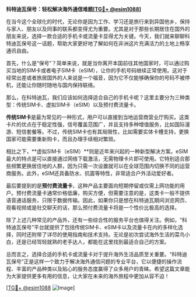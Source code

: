 **科特迪瓦保号：轻松解决海外通信难题[[TG💪+ @esim1088](https://t.me/s/esim1088)]**

在当今这个全球化的时代，无论你是因为工作、学习还是旅行来到异国他乡，保持与家人、朋友以及同事的联系都变得尤为重要。尤其是对于那些长期居住在国外的朋友来说，选择一款合适的手机卡或流量卡显得尤为关键。今天，我们就来聊聊科特迪瓦保号这一话题，帮助大家更好地了解如何在非洲这片充满活力的土地上畅享通讯自由。

首先，什么是“保号”？简单来说，就是当你离开本国前往其他国家时，可以通过购买当地的SIM卡或者电子SIM卡（eSIM），让你的手机号码继续正常使用。这对于经常出差或者旅居国外的人来说是一个福音，因为它不仅能够确保你的号码不被停机，还能让你随时随地与国内保持联络。

那么，在科特迪瓦，我们应该如何选择适合自己的手机卡呢？这里主要分为三种类型：传统SIM卡、虚拟SIM卡（eSIM）以及预付费流量卡。

**传统SIM卡**是最为常见的一种形式，用户可以直接到当地运营商营业厅购买。这类卡片的优点在于稳定性强，信号覆盖范围广，并且支持多种增值服务，比如国际漫游、短信套餐等。不过，传统SIM卡也有其局限性，比如需要实体卡槽支持，更换国家可能需要重新购卡，而且办理手续相对繁琐。

相比之下，**虚拟SIM卡（eSIM）**则是近年来兴起的一种新型解决方案。eSIM最大的特点是可以直接通过网络下载激活，无需物理卡片即可使用。它特别适合那些频繁更换居住地的人群，因为只需一次设置就可以在全球范围内切换不同的运营商服务。此外，eSIM还具备防水、抗震等特性，非常适合户外活动爱好者。

最后要提到的是**预付费流量卡**，这种产品主要面向短期停留或仅需上网功能的用户。预付费流量卡通常价格低廉，购买方便，但需要注意的是，这类卡一般不提供语音通话服务，只限于数据传输。因此，如果你只是想在科特迪瓦期间浏览网页、观看视频或是社交聊天的话，那么预付费流量卡将是一个性价比极高的选择。

除了上述几种常见的产品外，还有一些综合性的服务平台也值得关注。例如，“科特迪瓦保号”平台就提供了包括传统SIM卡、eSIM卡以及流量卡在内的多样化选择，同时还附带了详尽的使用指南和技术支持。无论是初次尝试海外生活的菜鸟小白，还是已经驾轻就熟的老手达人，都能在这里找到最适合自己的方案。

总而言之，选择合适的手机卡或流量卡对于提升海外生活品质至关重要。“科特迪瓦保号”正是这样一个致力于解决海外通信问题的专业平台，它以便捷的操作流程、丰富的产品种类以及贴心的服务态度赢得了众多用户的青睐。希望这篇文章能为大家提供更多有用的信息，让大家在未来的海外旅程中更加从容不迫！

[[TG💪+ @esim1088](https://t.me/s/esim1088) ![Image](https://i.postimg.cc/4NQfJmqS/Snipaste-2025-05-13-00-14-12.png)]